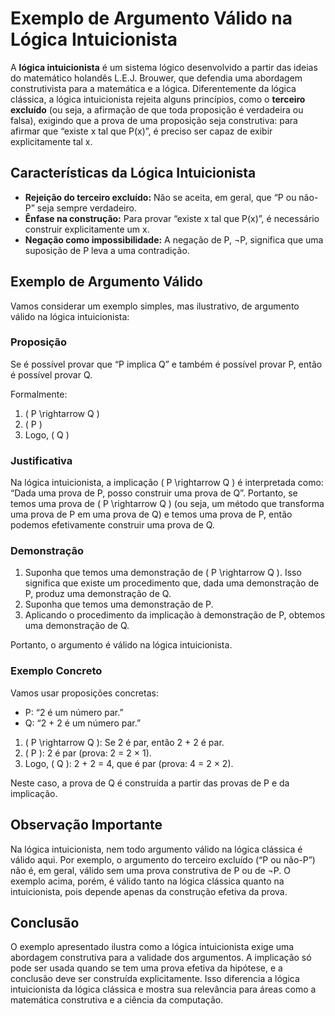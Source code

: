 # Exemplo de Argumento Válido na Lógica Intuicionista

A **lógica intuicionista** é um sistema lógico desenvolvido a partir das ideias do matemático holandês L.E.J. Brouwer, que defendia uma abordagem construtivista para a matemática e a lógica. Diferentemente da lógica clássica, a lógica intuicionista rejeita alguns princípios, como o **terceiro excluído** (ou seja, a afirmação de que toda proposição é verdadeira ou falsa), exigindo que a prova de uma proposição seja construtiva: para afirmar que “existe x tal que P(x)”, é preciso ser capaz de exibir explicitamente tal x.

## Características da Lógica Intuicionista

- **Rejeição do terceiro excluído:** Não se aceita, em geral, que “P ou não-P” seja sempre verdadeiro.
- **Ênfase na construção:** Para provar “existe x tal que P(x)”, é necessário construir explicitamente um x.
- **Negação como impossibilidade:** A negação de P, ¬P, significa que uma suposição de P leva a uma contradição.

## Exemplo de Argumento Válido

Vamos considerar um exemplo simples, mas ilustrativo, de argumento válido na lógica intuicionista:

### Proposição

Se é possível provar que “P implica Q” e também é possível provar P, então é possível provar Q.

Formalmente:

1. \( P \rightarrow Q \)
2. \( P \)
3. Logo, \( Q \)

### Justificativa

Na lógica intuicionista, a implicação \( P \rightarrow Q \) é interpretada como: “Dada uma prova de P, posso construir uma prova de Q”. Portanto, se temos uma prova de \( P \rightarrow Q \) (ou seja, um método que transforma uma prova de P em uma prova de Q) e temos uma prova de P, então podemos efetivamente construir uma prova de Q.

### Demonstração

1. Suponha que temos uma demonstração de \( P \rightarrow Q \). Isso significa que existe um procedimento que, dada uma demonstração de P, produz uma demonstração de Q.
2. Suponha que temos uma demonstração de P.
3. Aplicando o procedimento da implicação à demonstração de P, obtemos uma demonstração de Q.

Portanto, o argumento é válido na lógica intuicionista.

### Exemplo Concreto

Vamos usar proposições concretas:

- P: “2 é um número par.”
- Q: “2 + 2 é um número par.”

1. \( P \rightarrow Q \): Se 2 é par, então 2 + 2 é par.
2. \( P \): 2 é par (prova: 2 = 2 × 1).
3. Logo, \( Q \): 2 + 2 = 4, que é par (prova: 4 = 2 × 2).

Neste caso, a prova de Q é construída a partir das provas de P e da implicação.

## Observação Importante

Na lógica intuicionista, nem todo argumento válido na lógica clássica é válido aqui. Por exemplo, o argumento do terceiro excluído (“P ou não-P”) não é, em geral, válido sem uma prova construtiva de P ou de ¬P. O exemplo acima, porém, é válido tanto na lógica clássica quanto na intuicionista, pois depende apenas da construção efetiva da prova.

## Conclusão

O exemplo apresentado ilustra como a lógica intuicionista exige uma abordagem construtiva para a validade dos argumentos. A implicação só pode ser usada quando se tem uma prova efetiva da hipótese, e a conclusão deve ser construída explicitamente. Isso diferencia a lógica intuicionista da lógica clássica e mostra sua relevância para áreas como a matemática construtiva e a ciência da computação.